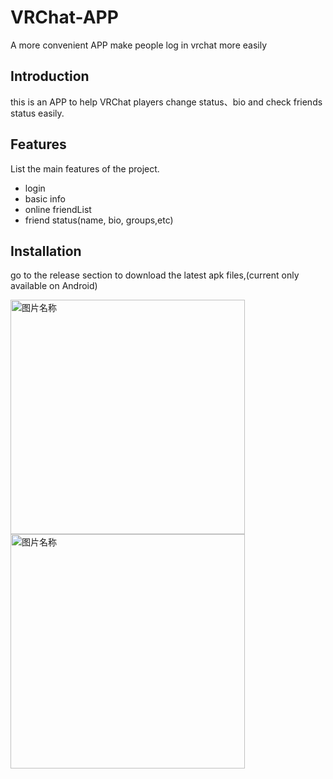 # VRChat-APP

A more convenient APP make people log in vrchat more easily

## Introduction

this is an APP to help VRChat players change status、bio and check friends status easily.

## Features

List the main features of the project.

- login
- basic info
- online friendList
- friend status(name, bio, groups,etc)

## Installation

go to the release section to download the latest apk files,(current only available on Android)

 <img src="https://github.com/LastStranger/vrchat-app/assets/29811304/870c5f12-b938-47a8-b24d-444ab002b164" width = "375" alt="图片名称" align=center />
 <img src="https://github.com/LastStranger/vrchat-app/assets/29811304/5da2bdf1-4242-4d5d-8704-3ea1bf5e123a" width = "375" alt="图片名称" align=center />
